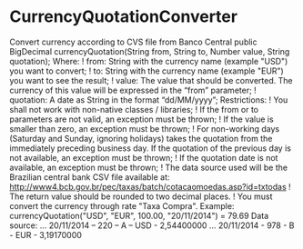 # CurrencyQuotationConverter
Convert currency according to CVS file from Banco Central
public BigDecimal currencyQuotation(String from, String to, Number value, String quotation);
Where:
! from: String with the currency name (example "USD") you want to convert;
! to: String with the currency name (example "EUR") you want to see the result;
! value: The value that should be converted. The currency of this value will be expressed in the
“from” parameter;
! quotation: A date as String in the format “dd/MM/yyyy”;
Restrictions:
! You shall not work with non-native classes / libraries;
! If the from or to parameters are not valid, an exception must be thrown;
! If the value is smaller than zero, an exception must be thrown;
! For non-working days (Saturday and Sunday, ignoring holidays) takes the quotation from the
immediately preceding business day. If the quotation of the previous day is not available, an
exception must be thrown;
! If the quotation date is not available, an exception must be thrown;
! The data source used will be the Brazilian central bank CSV file available at:
http://www4.bcb.gov.br/pec/taxas/batch/cotacaomoedas.asp?id=txtodas
! The return value should be rounded to two decimal places.
! You must convert the currency through rate "Taxa Compra".
Example:
currencyQuotation("USD", "EUR", 100.00, "20/11/2014") = 79.69
Data source:
…
20/11/2014 – 220 – A – USD - 2,54400000
…
20/11/2014 - 978 - B - EUR - 3,19170000
